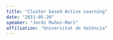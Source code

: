 ```yaml
---
title: "Cluster based Active Learning"
date: "2011-05-20"
speaker: "Jordi Muñoz-Marí"
affiliation: "Universitat de València"
---
```

